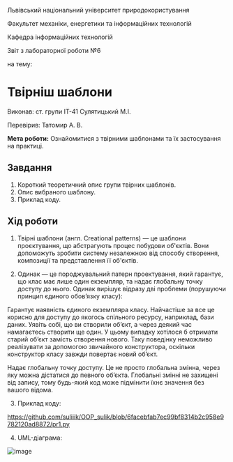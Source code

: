 Львівський національний університет природокористування 

Факультет механіки, енергетики та інформаційних технологій 

Кафедра інформаційних технологій 

Звіт з лабораторної роботи №6 

на тему: 
# Твірніш шаблони

Виконав: ст. групи ІТ-41 Сулятицький М.І.

Перевірив: Татомир А. В. 

**Мета роботи:** Ознайомитися з твірними шаблонами та їх застосування на практиці.  
 ## Завдання
1. Короткий теоретичний опис групи твірних шаблонів.
2. Опис вибраного шаблону.
3. Приклад коду.

 ## Хід роботи

1. Твірні шаблони (англ. Creational patterns) — це шаблони проєктування, що абстрагують процес побудови об'єктів. Вони допоможуть зробити систему незалежною від способу створення, композиції та представлення її об'єктів.

2. Одинак — це породжувальний патерн проектування, який гарантує, що клас має лише один екземпляр, та надає глобальну точку доступу до нього.
Одинак вирішує відразу дві проблеми (порушуючи принцип єдиного обов’язку класу):

Гарантує наявність єдиного екземпляра класу. Найчастіше за все це корисно для доступу до якогось спільного ресурсу, наприклад, бази даних.
Уявіть собі, що ви створили об’єкт, а через деякий час намагаєтесь створити ще один. У цьому випадку хотілося б отримати старий об’єкт замість створення нового.
Таку поведінку неможливо реалізувати за допомогою звичайного конструктора, оскільки конструктор класу завжди повертає новий об’єкт.

Надає глобальну точку доступу. Це не просто глобальна змінна, через яку можна дістатися до певного об’єкта. Глобальні змінні не захищені від запису, тому будь-який код може підмінити їхнє значення без вашого відома.

3. Приклад коду:

https://github.com/suliiik/OOP_sulik/blob/6facebfab7ec99bf8314b2c958e9782120ad8872/pr1.py
   
  4. UML-діаграма:
 
![image](https://user-images.githubusercontent.com/102514825/193752664-85656f53-8fb6-43a8-a702-434a73ec28ab.png)

